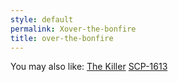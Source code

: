 ```yaml
---
style: default
permalink: Xover-the-bonfire
title: over-the-bonfire
---
```

You may also like:
[The Killer](http://scp-wiki.net/the-killer)
[SCP-1613](http://scp-wiki.net/scp-1613)